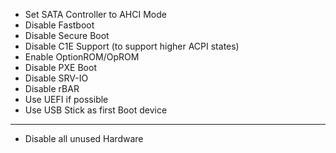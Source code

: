   - Set SATA Controller to AHCI Mode
  - Disable Fastboot
  - Disable Secure Boot
  - Disable C1E Support (to support higher ACPI states)
  - Enable OptionROM/OpROM
  - Disable PXE Boot
  - Disable SRV-IO
  - Disable rBAR
  - Use UEFI if possible
  - Use USB Stick as first Boot device
---
  - Disable all unused Hardware